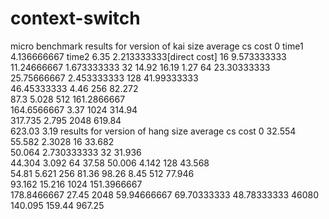 # context-switch
micro benchmark
results for version of kai
size		average	     cs cost
0	time1	4.136666667	
	time2	6.35	      2.213333333[direct cost]
16		  9.573333333	
    		11.24666667	1.673333333
32		  14.92	
    		16.19	      1.27
64		  23.30333333	
    		25.75666667	2.453333333
128		  41.99333333	
      	46.45333333	4.46
256		  82.272	
      	87.3	5.028
512		  161.2866667	
      	164.6566667	3.37
1024		314.94	
      	317.735	    2.795
2048		619.84	
      	623.03	3.19
results for version of hang
size		average	     cs cost
0 	  32.554	
	    55.582	2.3028
16	  33.682	
	    50.064	2.730333333
32	  31.936	
	    44.304	3.092
64	  37.58	
	    50.006	4.142
128	  43.568	
	    54.81	5.621
256	  81.36	
	    98.26	8.45
512	  77.946	
	    93.162	15.216
1024  151.3966667	
	    178.8466667	27.45
2048	59.94666667	
	    69.70333333	48.78333333
46080	140.095	
	    159.44	967.25
